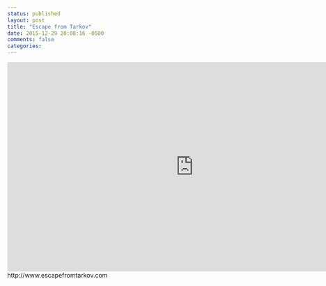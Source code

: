 ```yaml
---
status: published
layout: post
title: "Escape from Tarkov"
date: 2015-12-29 20:08:16 -0500
comments: false
categories:
---
```


<iframe width="853" height="480" src="https://www.youtube.com/embed/IPlnHe9l34E?rel=0" frameborder="0" allowfullscreen></iframe>
http://www.escapefromtarkov.com
